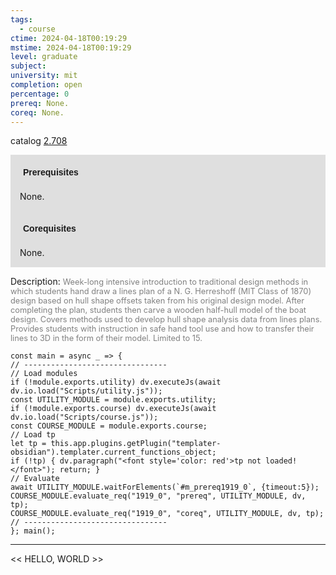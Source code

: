 ```yaml
---
tags:
  - course
ctime: 2024-04-18T00:19:29
mstime: 2024-04-18T00:19:29
level: graduate
subject: 
university: mit
completion: open
percentage: 0
prereq: None.
coreq: None.
---
```


catalog [2.708](http://student.mit.edu/catalog/m2b.html#2.708)

<span style="display: block; padding: 15px; background-color: rgb(100, 100, 100, 0.2);"><font id="m_prereq1919_0" style="display: block; font-family: Arial, sans-serif; font-weight: bold; padding: 5px">Prerequisites</font><br><span id="prereq1919_0">None.</span></span>
<span style="display: block; padding: 15px; background-color: rgb(100, 100, 100, 0.2);"><font id="m_coreq1919_0" style="display: block; font-family: Arial, sans-serif; font-weight: bold; padding: 5px">Corequisites</font><br><span id="coreq1919_0">None.</span></span>

<font style="">Description:</font>
<font style="color: grey; font-size: 0.8rem;">Week-long intensive introduction to traditional design methods in which students hand draw a lines plan of a N. G. Herreshoff (MIT Class of 1870) design based on hull shape offsets taken from his original design model. After completing the plan, students then carve a wooden half-hull model of the boat design. Covers methods used to develop hull shape analysis data from lines plans. Provides students with instruction in safe hand tool use and how to transfer their lines to 3D in the form of their model. Limited to 15.</font>

```dataviewjs
const main = async _ => {
// --------------------------------
// Load modules
if (!module.exports.utility) dv.executeJs(await dv.io.load("Scripts/utility.js"));
const UTILITY_MODULE = module.exports.utility;
if (!module.exports.course) dv.executeJs(await dv.io.load("Scripts/course.js"));
const COURSE_MODULE = module.exports.course;
// Load tp
let tp = this.app.plugins.getPlugin("templater-obsidian").templater.current_functions_object;
if (!tp) { dv.paragraph("<font style='color: red'>tp not loaded!</font>"); return; }
// Evaluate
await UTILITY_MODULE.waitForElements(`#m_prereq1919_0`, {timeout:5});
COURSE_MODULE.evaluate_req("1919_0", "prereq", UTILITY_MODULE, dv, tp);
COURSE_MODULE.evaluate_req("1919_0", "coreq", UTILITY_MODULE, dv, tp);
// --------------------------------
}; main();
```

---

<< HELLO, WORLD >>

